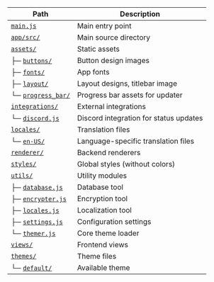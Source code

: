 | **Path**                 | **Description**                        |
|--------------------------|----------------------------------------|
| [`main.js`](https://github.com/GGR-Devs/GGReborn-App/blob/main/app/src/main.js)               | Main entry point                       |
| [`app/src/`](https://github.com/GGR-Devs/GGReborn-App/tree/main/app/src)               | Main source directory                  |
| [`assets/`](https://github.com/GGR-Devs/GGReborn-App/tree/main/app/src/assets)                | Static assets                          |
| ├─ [`buttons/`](https://github.com/GGR-Devs/GGReborn-App/tree/main/app/src/assets/buttons)            | Button design images                   |
| ├─ [`fonts/`](https://github.com/GGR-Devs/GGReborn-App/tree/main/app/src/assets/fonts)              | App fonts                              |
| ├─ [`layout/`](https://github.com/GGR-Devs/GGReborn-App/tree/main/app/src/assets/layout)             | Layout designs, titlebar image         |
| └─ [`progress_bar/`](https://github.com/GGR-Devs/GGReborn-App/tree/main/app/src/assets/progress_bar)        | Progress bar assets for updater        |
| [`integrations/`](https://github.com/GGR-Devs/GGReborn-App/tree/main/app/src/integrations)          | External integrations                  |
| └─ [`discord.js`](https://github.com/GGR-Devs/GGReborn-App/blob/main/app/src/integrations/discord.js)          | Discord integration for status updates |
| [`locales/`](https://github.com/GGR-Devs/GGReborn-App/tree/main/app/src/locales)               | Translation files                      |
| └─ [`en-US/`](https://github.com/GGR-Devs/GGReborn-App/tree/main/app/src/locales/en-US)          | Language-specific translation files    |
| [`renderer/`](https://github.com/GGR-Devs/GGReborn-App/tree/main/app/src/renderer)              | Backend renderers                      |
| [`styles/`](https://github.com/GGR-Devs/GGReborn-App/tree/main/app/src/styles)                | Global styles (without colors)         |
| [`utils/`](https://github.com/GGR-Devs/GGReborn-App/tree/main/app/src/utils)                 | Utility modules                        |
| ├─ [`database.js`](https://github.com/GGR-Devs/GGReborn-App/blob/main/app/src/utils/database.js)         | Database tool                          |
| ├─ [`encrypter.js`](https://github.com/GGR-Devs/GGReborn-App/blob/main/app/src/utils/encrypter.js)        | Encryption tool                        |
| ├─ [`locales.js`](https://github.com/GGR-Devs/GGReborn-App/blob/main/app/src/utils/locales.js)          | Localization tool                      |
| ├─ [`settings.js`](https://github.com/GGR-Devs/GGReborn-App/blob/main/app/src/utils/settings.js)         | Configuration settings                 |
| └─ [`themer.js`](https://github.com/GGR-Devs/GGReborn-App/blob/main/app/src/utils/themer.js)           | Core theme loader                      |
| [`views/`](https://github.com/GGR-Devs/GGReborn-App/tree/main/app/src/views)                | Frontend views                         |
| [`themes/`](https://github.com/GGR-Devs/GGReborn-App/tree/main/app/themes)               | Theme files                            |
| └─ [`default/`](https://github.com/GGR-Devs/GGReborn-App/tree/main/app/themes/default)             | Available theme                       |
